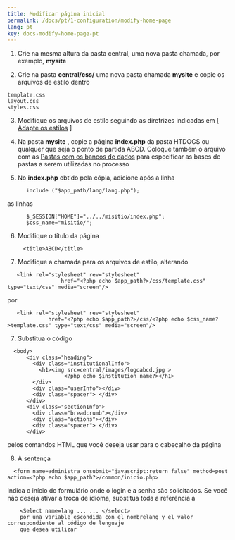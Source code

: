 ```yaml
---
title: Modificar página inicial
permalink: /docs/pt/1-configuration/modify-home-page
lang: pt
key: docs-modify-home-page-pt
---
```


1. Crie na mesma altura da pasta central, uma nova pasta chamada, por exemplo, **mysite**

2. Crie na pasta **central/css/** uma nova pasta chamada **mysite** e copie os arquivos de estilo dentro

```
template.css
layout.css
styles.css
```

3. Modifique os arquivos de estilo seguindo as diretrizes indicadas em [ [Adapte os estilos](http://abcdwiki.net/wiki/pt/index.php?title=Cambiar_la_apariencia_%28colores_y/o_iconos%29_utilizados_en_la_interfaz_de_una_carpeta_de_bases_de_datos) ]

4. Na pasta **mysite** , copie a página **index.php** da pasta HTDOCS ou qualquer que seja o ponto de partida ABCD. Coloque também o arquivo com as [Pastas com os bancos de dados](http://abcdwiki.net/Carpetas_con_las_bases_de_datos "Pastas com os bancos de dados") para especificar as bases de pastas a serem utilizadas no processo

5. No **index.php** obtido pela cópia, adicione após a linha

```
      include ("$app_path/lang/lang.php");

```

as linhas

```
      $_SESSION["HOME"]="../../misitio/index.php";
      $css_name="misitio/";

```

6. Modifique o título da página

```
     <title>ABCD</title>

```

7. Modifique a chamada para os arquivos de estilo, alterando

```
   <link rel="stylesheet" rev="stylesheet"
                 href="<?php echo $app_path?>/css/template.css" type="text/css" media="screen"/>

```

por

```
   <link rel="stylesheet" rev="stylesheet"
             href="<?php echo $app_path?>/css/<?php echo $css_name?>template.css" type="text/css" media="screen"/>

```

7. Substitua o código

```
  <body>
      <div class="heading">
        <div class="institutionalInfo">
          <h1><img src=central/images/logoabcd.jpg >
                  <?php echo $institution_name?></h1>
        </div>
        <div class="userInfo"></div>
        <div class="spacer"> </div>
      </div>
      <div class="sectionInfo">
        <div class="breadcrumb"></div>
        <div class="actions"></div>
        <div class="spacer"> </div>
      </div>

```

pelos comandos HTML que você deseja usar para o cabeçalho da página

8. A sentença

```
  <form name=administra onsubmit="javascript:return false" method=post action=<?php echo $app_path?>/common/inicio.php>

```

Indica o início do formulário onde o login e a senha são solicitados. Se você não deseja ativar a troca de idioma, substitua toda a referência a

```
    <Select name=lang ... ... </select>
    por una variable escondida con el nombrelang y el valor correspondiente al código de lenguaje
    que desea utilizar
```